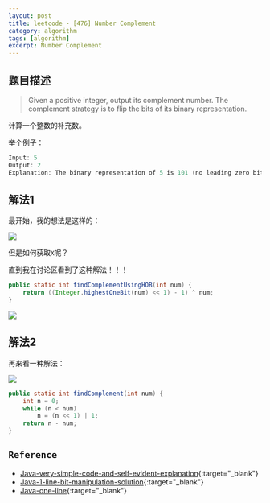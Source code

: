 ```yaml
---
layout: post
title: leetcode - [476] Number Complement
category: algorithm
tags: [algorithm]
excerpt: Number Complement
---
```


## 题目描述  

> Given a positive integer, output its complement number. The complement strategy is to flip the bits of its binary representation.  

计算一个整数的补充数。  

举个例子：  


``` java
Input: 5
Output: 2
Explanation: The binary representation of 5 is 101 (no leading zero bits), and its complement is 010. So you need to output 2.
```

## 解法1  

最开始，我的想法是这样的：  

![](https://yyc-images.oss-cn-beijing.aliyuncs.com/leetcode_476_origin.png)  

但是如何获取`X`呢？  

直到我在讨论区看到了这种解法！！！  

``` java
public static int findComplementUsingHOB(int num) {
    return ((Integer.highestOneBit(num) << 1) - 1) ^ num;
}
```

![](https://yyc-images.oss-cn-beijing.aliyuncs.com/leetcode_476_highest_onr_bit.png)  


## 解法2  

再来看一种解法：  

![](https://yyc-images.oss-cn-beijing.aliyuncs.com/leetcode_476_1.png)  


``` java
public static int findComplement(int num) {
    int n = 0;
    while (n < num)
        n = (n << 1) | 1;
    return n - num;
}
```

## `Reference`  
- [Java-very-simple-code-and-self-evident-explanation](https://leetcode.com/problems/number-complement/discuss/96018/Java-very-simple-code-and-self-evident-explanation){:target="_blank"}  
- [Java-1-line-bit-manipulation-solution](https://leetcode.com/problems/number-complement/discuss/95992/Java-1-line-bit-manipulation-solution){:target="_blank"}  
- [Java-one-line](https://leetcode.com/problems/number-complement/discuss/281148/Java-one-line){:target="_blank"}  

